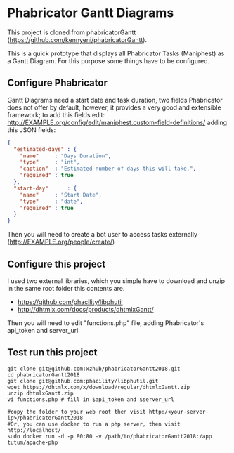 Phabricator Gantt Diagrams
==========================

This project is cloned from phabricatorGantt (https://github.com/kennyeni/phabricatorGantt).

This is a quick prototype that displays all Phabricator Tasks (Maniphest) as a Gantt Diagram. For this purpose some things have to be configured.

Configure Phabricator
---------------------

Gantt Diagrams need a start date and task duration, two fields Phabricator does not offer by default, however, it provides a very good and extensible framework; to add this fields edit: http://EXAMPLE.org/config/edit/maniphest.custom-field-definitions/ adding this JSON fields:

```json
{
  "estimated-days" : {
    "name"     : "Days Duration",
    "type"     : "int",
    "caption"  : "Estimated number of days this will take.",
    "required" : true
  },
  "start-day"      : {
    "name"     : "Start Date",
    "type"     : "date",
    "required" : true
  }
}
```

Then you will need to create a bot user to access tasks externally (http://EXAMPLE.org/people/create/)

Configure this project
----------------------

I used two external libraries, which you simple have to download and unzip in the same root folder this contents are.

* https://github.com/phacility/libphutil
* http://dhtmlx.com/docs/products/dhtmlxGantt/

Then you will need to edit "functions.php" file, adding Phabricator's api_token and server_url.

Test run this project
----------------------

```
git clone git@github.com:xzhub/phabricatorGantt2018.git
cd phabricatorGantt2018
git clone git@github.com:phacility/libphutil.git
wget https://dhtmlx.com/x/download/regular/dhtmlxGantt.zip
unzip dhtmlxGantt.zip 
vi functions.php # fill in $api_token and $server_url

#copy the folder to your web root then visit http:/<your-server-ip>/phabricatorGantt2018
#Or, you can use docker to run a php server, then visit http://localhost/
sudo docker run -d -p 80:80 -v /path/to/phabricatorGantt2018:/app tutum/apache-php
```

